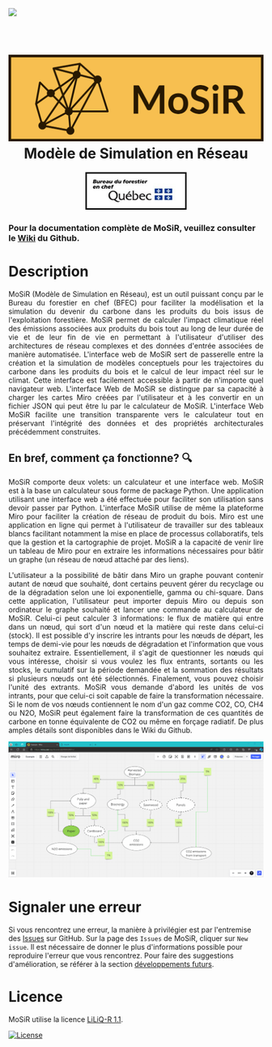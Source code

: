 <a href = "https://github.com/Bureau-du-Forestier-en-chef/MoSiR/blob/master/README.md"><img src = "https://img.shields.io/badge/EN-Click_here_for_english_version-blue?style=flat-square" height="25" /></a>

<!-- HEADER -->
<h1 align="center">
  <br>
  <a href="https://github.com/Bureau-du-Forestier-en-chef/MoSiR"><img src="./MoSiR/static/image/MoSiR-logo-github.png" alt="Modèle de Simulation en Réseau" width="800"></a>
  <br>
  Modèle de Simulation en Réseau
  <br>
</h1>

<h4 align="center"> 
  <a href="https://forestierenchef.gouv.qc.ca"><img src="./MoSiR/static/image/BFEC.jpg" width="200"></a>
  <br>
<h4>

### Pour la documentation complète de MoSiR, veuillez consulter le [Wiki](https://github.com/Bureau-du-Forestier-en-chef/MoSiR/wiki) du Github.

<!-- TEXTE -->
# Description
<p align="justify"> 
  MoSiR (Modèle de Simulation en Réseau), est un outil puissant conçu par le Bureau du forestier en chef (BFEC) pour faciliter la modélisation et la simulation du devenir du carbone dans les produits du bois issus de l'exploitation forestière. MoSiR permet de calculer l'impact climatique réel des émissions associées aux produits du bois tout au long de leur durée de vie et de leur fin de vie en permettant à l'utilisateur d'utiliser des architectures de réseau complexes et des données d'entrée associées de manière automatisée. L'interface web de MoSiR sert de passerelle entre la création et la simulation de modèles conceptuels pour les trajectoires du carbone dans les produits du bois et le calcul de leur impact réel sur le climat. Cette interface est facilement accessible à partir de n'importe quel navigateur web. L'interface Web de MoSiR se distingue par sa capacité à charger les cartes Miro créées par l'utilisateur et à les convertir en un fichier JSON qui peut être lu par le calculateur de MoSiR. L'interface Web MoSiR facilite une transition transparente vers le calculateur tout en préservant l'intégrité des données et des propriétés architecturales précédemment construites.
</p>

## En bref, comment ça fonctionne? :mag:
<p align = "justify">
MoSiR comporte deux volets: un calculateur et une interface web. MoSiR est à la base un calculateur sous forme de package Python. Une application utilisant une interface web a été effectuée pour faciliter son utilisation sans devoir passer par Python. L'interface MoSiR utilise de même la plateforme Miro pour faciliter la création de réseau de produit du bois. Miro est une application en ligne qui permet à l'utilisateur de travailler sur des tableaux blancs facilitant notamment la mise en place de processus collaboratifs, tels que la gestion et la cartographie de projet. MoSiR a la capacité de venir lire un tableau de Miro pour en extraire les informations nécessaires pour bâtir un graphe (un réseau de nœud attaché par des liens).  
</p>
<p align = "justify">
L'utilisateur a la possibilité de bâtir dans Miro un graphe pouvant contenir autant de nœud que souhaité, dont certains peuvent gérer du recyclage ou de la dégradation selon une loi exponentielle, gamma ou chi-square. Dans cette application, l'utilisateur peut importer depuis Miro ou depuis son ordinateur le graphe souhaité et lancer une commande au calculateur de MoSiR. Celui-ci peut calculer 3 informations: le flux de matière qui entre dans un nœud, qui sort d'un nœud et la matière qui reste dans celui-ci (stock).  Il est possible d'y inscrire les intrants pour les nœuds de départ, les temps de demi-vie pour les nœuds de dégradation et l'information que vous souhaitez extraire. Essentiellement, il s'agit de questionner les nœuds qui vous intéresse, choisir si vous voulez les flux entrants, sortants ou les stocks, le cumulatif sur la période demandée et la sommation des résultats si plusieurs nœuds ont été sélectionnés. Finalement, vous pouvez choisir l'unité des extrants. MoSiR vous demande d'abord les unités de vos intrants, pour que celui-ci soit capable de faire la transformation nécessaire. Si le nom de vos nœuds contiennent le nom d'un gaz comme CO2, CO, CH4 ou N2O, MoSiR peut également faire la transformation de ces quantités de carbone en tonne équivalente de CO2 ou même en forçage radiatif. De plus amples détails sont disponibles dans le Wiki du Github.
</p>

 ![mosir_example](https://github.com/Landry-G/MoSiR_images/blob/main/mosir_example.gif)
 
# Signaler une erreur

Si vous rencontrez une erreur, la manière à privilégier est par l'entremise des [Issues] sur GitHub. Sur la page des `Issues` de MoSiR, cliquer sur `New issue`. Il est nécessaire de donner le plus d'informations possible pour reproduire l'erreur que vous rencontrez. Pour faire des suggestions d'amélioration, se référer à la section [développements futurs](https://github.com/Bureau-du-Forestier-en-chef/MoSiR/wiki/D%C3%A9veloppements-futurs).

[Issues]: https://github.com/Bureau-du-Forestier-en-chef/MoSiR/issues

# Licence

MoSiR utilise la licence [LiLiQ-R 1.1](https://github.com/Bureau-du-Forestier-en-chef/MoSiR/blob/master/LICENSES/FR/LiLiQ-R11.pdf).

[![License](http://img.shields.io/:license-liliqR11-blue.svg?style=flat-square)](https://forge.gouv.qc.ca/licence/liliq-v1-1/#r%C3%A9ciprocit%C3%A9-liliq-r)

